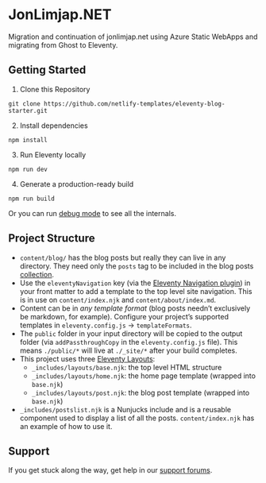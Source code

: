 # JonLimjap.NET

Migration and continuation of jonlimjap.net using Azure Static WebApps and migrating from Ghost to Eleventy.
## Getting Started

1. Clone this Repository

```
git clone https://github.com/netlify-templates/eleventy-blog-starter.git
```

2. Install dependencies

```
npm install
```

3. Run Eleventy locally

```
npm run dev
```

4. Generate a production-ready build 

```
npm run build
```

Or you can run [debug mode](https://www.11ty.dev/docs/debugging/) to see all the internals.

## Project Structure

- `content/blog/` has the blog posts but really they can live in any directory. They need only the `posts` tag to be included in the blog posts [collection](https://www.11ty.dev/docs/collections/).
- Use the `eleventyNavigation` key (via the [Eleventy Navigation plugin](https://www.11ty.dev/docs/plugins/navigation/)) in your front matter to add a template to the top level site navigation. This is in use on `content/index.njk` and `content/about/index.md`.
- Content can be in _any template format_ (blog posts needn’t exclusively be markdown, for example). Configure your project’s supported templates in `eleventy.config.js` -> `templateFormats`.
- The `public` folder in your input directory will be copied to the output folder (via `addPassthroughCopy` in the `eleventy.config.js` file). This means `./public/*` will live at `./_site/*` after your build completes.
- This project uses three [Eleventy Layouts](https://www.11ty.dev/docs/layouts/):
  - `_includes/layouts/base.njk`: the top level HTML structure
  - `_includes/layouts/home.njk`: the home page template (wrapped into `base.njk`)
  - `_includes/layouts/post.njk`: the blog post template (wrapped into `base.njk`)
- `_includes/postslist.njk` is a Nunjucks include and is a reusable component used to display a list of all the posts. `content/index.njk` has an example of how to use it.

## Support

If you get stuck along the way, get help in our [support forums](https://answers.netlify.com/).
